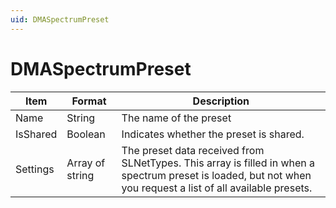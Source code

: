 ```yaml
---
uid: DMASpectrumPreset
---
```


# DMASpectrumPreset

| Item     | Format          | Description                                                                                                                                                   |
|----------|-----------------|---------------------------------------------------------------------------------------------------------------------------------------------------------------|
| Name     | String          | The name of the preset                                                                                                                                        |
| IsShared | Boolean         | Indicates whether the preset is shared.                                                                                                                       |
| Settings | Array of string | The preset data received from SLNetTypes. This array is filled in when a spectrum preset is loaded, but not when you request a list of all available presets. |
